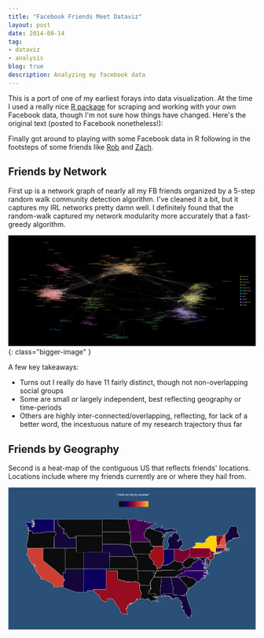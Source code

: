 ```yaml
---
title: "Facebook Friends Meet Dataviz"
layout: post
date: 2014-08-14 
tag:
- dataviz
- analysis
blog: true
description: Analyzing my facebook data
---
```


This is a port of one of my earliest forays into data visualization. At the time I used a really nice [R package](http://pablobarbera.com/blog/archives/3.html) for scraping and working with your own Facebook data, though I'm not sure how things have changed. Here's the original text (posted to Facebook nonetheless!): 

Finally got around to playing with some Facebook data in R following in the footsteps of some friends like [Rob](http://twitter.com/robchavez) and [Zach](http://twitter.com/ZIngbretsen). 

## Friends by Network

First up is a network graph of nearly all my FB friends organized by a 5-step random walk community detection algorithm. I've cleaned it a bit, but it captures my IRL networks pretty damn well. I definitely found that the random-walk captured my network modularity more accurately that a fast-greedy algorithm. 

![Markdowm Image](/assets/posts/fb-network/friendsNetwork.jpeg){: class="bigger-image" }


A few key takeaways:

- Turns out I really do have 11 fairly distinct, though not non-overlapping social groups
- Some are small or largely independent, best reflecting geography or time-periods 
- Others are highly inter-connected/overlapping, reflecting, for lack of a better word, the incestuous nature of my research trajectory thus far 

## Friends by Geography

Second is a heat-map of the contiguous US that reflects friends' locations. Locations include where my friends currently are or where they hail from.

![Markdowm Image](/assets/posts/fb-network/friendsMap.jpeg)

